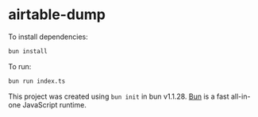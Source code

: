 # airtable-dump

To install dependencies:

```bash
bun install
```

To run:

```bash
bun run index.ts
```

This project was created using `bun init` in bun v1.1.28. [Bun](https://bun.sh) is a fast all-in-one JavaScript runtime.
